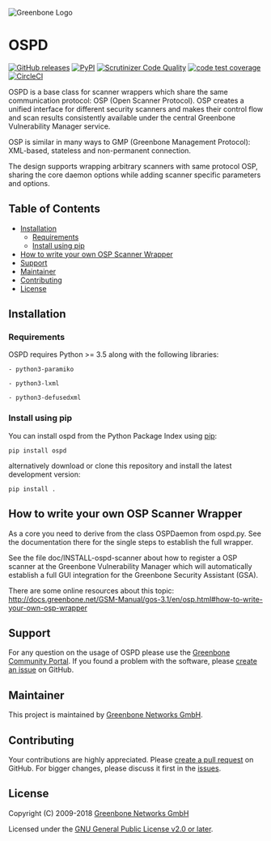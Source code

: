 ![Greenbone Logo](https://www.greenbone.net/wp-content/uploads/gb_logo_resilience_horizontal.png)

# OSPD

[![GitHub releases](https://img.shields.io/github/release/greenbone/ospd.svg)](https://github.com/greenbone/ospd/releases)
[![PyPI](https://img.shields.io/pypi/v/ospd.svg)](https://pypi.org/project/ospd/)
[![Scrutinizer Code Quality](https://scrutinizer-ci.com/g/greenbone/ospd/badges/quality-score.png?b=master)](https://scrutinizer-ci.com/g/greenbone/ospd/?branch=master)
[![code test coverage](https://codecov.io/gh/greenbone/ospd/branch/master/graphs/badge.svg)](https://codecov.io/gh/greenbone/ospd)
[![CircleCI](https://circleci.com/gh/greenbone/ospd/tree/master.svg?style=svg)](https://circleci.com/gh/greenbone/ospd/tree/master)

OSPD is a base class for scanner wrappers which share the same communication
protocol: OSP (Open Scanner Protocol). OSP creates a unified interface for
different security scanners and makes their control flow and scan results
consistently available under the central Greenbone Vulnerability Manager service.

OSP is similar in many ways to GMP (Greenbone Management Protocol): XML-based,
stateless and non-permanent connection.

The design supports wrapping arbitrary scanners with same protocol OSP,
sharing the core daemon options while adding scanner specific parameters and
options.

## Table of Contents

* [Installation](#installation)
  * [Requirements](#requirements)
  * [Install using pip](#install-using-pip)
* [How to write your own OSP Scanner Wrapper](#how-to-write-your-own-osp-scanner-wrapper)
* [Support](#support)
* [Maintainer](#maintainer)
* [Contributing](#contributing)
* [License](#license)

## Installation

### Requirements

OSPD requires Python >= 3.5 along with the following libraries:

    - python3-paramiko

    - python3-lxml

    - python3-defusedxml

### Install using pip

You can install ospd from the Python Package Index using [pip](https://pip.pypa.io/):

    pip install ospd

alternatively download or clone this repository and install the latest development version:

    pip install .

## How to write your own OSP Scanner Wrapper

As a core you need to derive from the class OSPDaemon from ospd.py.
See the documentation there for the single steps to establish the
full wrapper.

See the file doc/INSTALL-ospd-scanner about how to register a OSP scanner at
the Greenbone Vulnerability Manager which will automatically establish a full
GUI integration for the Greenbone Security Assistant (GSA).

There are some online resources about this topic:
http://docs.greenbone.net/GSM-Manual/gos-3.1/en/osp.html#how-to-write-your-own-osp-wrapper

## Support

For any question on the usage of OSPD please use the [Greenbone Community Portal](https://community.greenbone.net/c/osp). If you found a problem with the software, please [create an issue](https://github.com/greenbone/ospd/issues) on GitHub.

## Maintainer

This project is maintained by [Greenbone Networks GmbH](https://www.greenbone.net/).

## Contributing

Your contributions are highly appreciated. Please [create a pull request](https://github.com/greenbone/ospd/pulls) on GitHub. For bigger changes, please discuss it first in the [issues](https://github.com/greenbone/ospd/issues).

## License

Copyright (C) 2009-2018 [Greenbone Networks GmbH](https://www.greenbone.net/)

Licensed under the [GNU General Public License v2.0 or later](COPYING).
